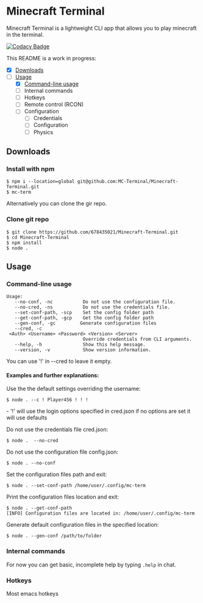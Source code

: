 # Minecraft Terminal

Minecraft Terminal is a lightweight CLI app that allows you to play minecraft in the terminal.

[![Codacy Badge](https://app.codacy.com/project/badge/Grade/5d815c7321aa468fa37b3f3509757b6c)](https://www.codacy.com/gh/MC-Terminal/Minecraft-Terminal/dashboard?utm_source=github.com&utm_medium=referral&utm_content=MC-Terminal/Minecraft-Terminal&utm_campaign=Badge_Grade)

This README is a work in progress:

- [X] [Downloads](#downloads)
- [ ] [Usage](#usage)
  - [X] [Command-line usage](#command-line-usage)
  - [ ] Internal commands
  - [ ] Hotkeys
  - [ ] Remote control (RCON)
  - [ ] Configuration
    - [ ] Credentials
    - [ ] Configuration
    - [ ] Physics

## Downloads

### Install with npm

```
$ npm i --location=global git@github.com:MC-Terminal/Minecraft-Terminal.git
$ mc-term
```

Alternatively you can clone the gir repo.

### Clone git repo

```
$ git clone https://github.com/678435021/Minecraft-Terminal.git
$ cd Minecraft-Terminal
$ npm install
$ node .
```

## Usage

### Command-line usage

```
Usage:
   --no-conf, -nc           Do not use the configuration file.
   --no-cred, -ns           Do not use the credentials file.
   --set-conf-path, -scp    Set the config folder path
   --get-conf-path, -gcp    Get the config folder path
   --gen-conf, -gc         Generate configuration files
   --cred, -c               <Auth> <Username> <Password> <Version> <Server>
                            Override credentials from CLI arguments.
   --help, -h               Show this help message.
   --version, -v            Show version information.
```

You can use '!' in --cred to leave it empty.

#### Examples and further explanations:

Use the the default settings overriding the username:

```
$ node . --c ! Player456 ! ! !
```

\- '!' will use the login options specified in cred.json if no options are set it will use defaults

Do not use the credentials file cred.json:

```
$ node .  --no-cred
```

Do not use the configuration file config.json:

```
$ node . --no-conf
```

Set the configuration files path and exit:

```
$ node . --set-conf-path /home/user/.config/mc-term
```

Print the configuration files location and exit:

```
$ node . --get-conf-path
[INFO] Configuration files are located in: /home/user/.config/mc-term
```

Generate default configuration files in the specified location:

```
$ node . --gen-conf /path/to/folder
```

### Internal commands

For now you can get basic, incomplete help by typing `.help` in chat.

### Hotkeys

Most emacs hotkeys
